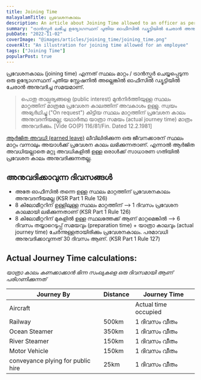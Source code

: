 ```yaml
---
title: Joining Time
malayalamTitle: പ്രവേശനകാലം
description: An article about Joining Time allowed to an officer as per KSR - Kerala
summary: "ട്രാൻസ്ഫർ ലഭിച്ച ഉദ്യോഗസ്ഥന് പുതിയ ഓഫീസിൽ ഡ്യൂട്ടിയിൽ ചേരാൻ അനുവദിക്കുന്ന സമയമായ പ്രവേശനകാലത്തെ കുറിച്ചു ഒരു വിശദീകരണം"
pubDate: "2022-11-02"
coverImage: "@images/articles/joining_time/joining_time.png"
coverAlt: "An illustration for joining time allowed for an employee"
tags: ["Joining Time"]
popularPost: true
---
```


പ്രവേശനകാലം (joining time) എന്നത് സ്ഥലം മാറ്റം / ട്രാൻസ്ഫർ ചെയ്യപ്പെടുന്ന ഒരു ഉദ്യോഗസ്ഥന് പുതിയ സ്റ്റേഷനിൽ അല്ലെങ്കിൽ ഓഫീസിൽ ഡ്യൂട്ടിയിൽ ചേരാൻ അനുവദിച്ച സമയമാണ്.

> പൊതു താല്പര്യങ്ങളെ (public interest) മുൻനിർത്തിയുള്ള സ്ഥലം മാറ്റത്തിന് മാത്രമേ പ്രവേശന കാലത്തിന് അവകാശം ഉള്ളു. സ്വയം അഭ്യർഥിച്ചു ("On request") കിട്ടിയ സ്ഥലം മാറ്റത്തിന് പ്രവേശന കാലം അനുവദനീയമല്ല; യഥാർത്ഥ യാത്രാ സമയം (actual journey time) മാത്രം അനുവദിക്കും. [Vide GO(P) 116/81/Fin. Dated 12.2.1981]

[ആർജിത അവധി (earned leave)](/article/earned-leave/) ലീവിലിരിക്കുന്ന ഒരു ജീവനക്കാരന് സ്ഥലം മാറ്റം വന്നാലും അയാൾക്ക് പ്രവേശന കാലം ലഭിക്കുന്നതാണ്. എന്നാൽ ആർജിത അവധിയല്ലാതെ മറ്റു അവധികളിൽ ഉള്ള ഒരാൾക്ക് സാധാരണ ഗതിയിൽ പ്രവേശന കാലം അനുവദിക്കുന്നതല്ല.

## അനുവദിക്കാവുന്ന ദിവസങ്ങൾ

-   അതേ ഓഫീസിൽ തന്നെ ഉള്ള സ്ഥലം മാറ്റത്തിന് പ്രവേശനകാലം അനുവദനീയമല്ല (KSR Part 1 Rule 126)
-   8 കിലോമീറ്ററിന് ഉള്ളിലുള്ള സ്ഥലം മാറ്റത്തിന് ⟶ 1 ദിവസം പ്രവേശന കാലമായി ലഭിക്കുന്നതാണ് (KSR Part 1 Rule 126)
-   8 കിലോമീറ്ററിന് മുകളിൽ ഉള്ള സ്ഥലത്തേക്ക് ആണ് മാറ്റമെങ്കിൽ ⟶ 6 ദിവസം തയ്യാറെടുപ്പ് സമയവും (preparation time) + യാത്രാ കാലവും (actual journey time) ചേർന്നുള്ളതായിരിക്കും പ്രവേശനകാലം. പരമാവധി അനുവദിക്കാവുന്നത് 30 ദിവസം ആണ്. (KSR Part 1 Rule 127)

## Actual Journey Time calculations:

_യാത്രാ കാലം കണക്കാക്കാൻ ഭിന്ന സംഖ്യകളെ ഒരു ദിവസമായി ആണ് പരിഗണിക്കുന്നത്_

| Journey By                        | Distance | Journey Time           |
|-----------------------------------|----------|--------------          |
| Aircraft                          |          | Actual time occupied   |
| Railway                           |500km     | 1 ദിവസം വീതം      |
| Ocean Steamer                     |350km     | 1 ദിവസം വീതം      |
| River Steamer                     |150km     | 1 ദിവസം വീതം      |
| Motor Vehicle                     |150km     | 1 ദിവസം വീതം      |
| conveyance plying for public hire |25km      | 1 ദിവസം വീതം      |
